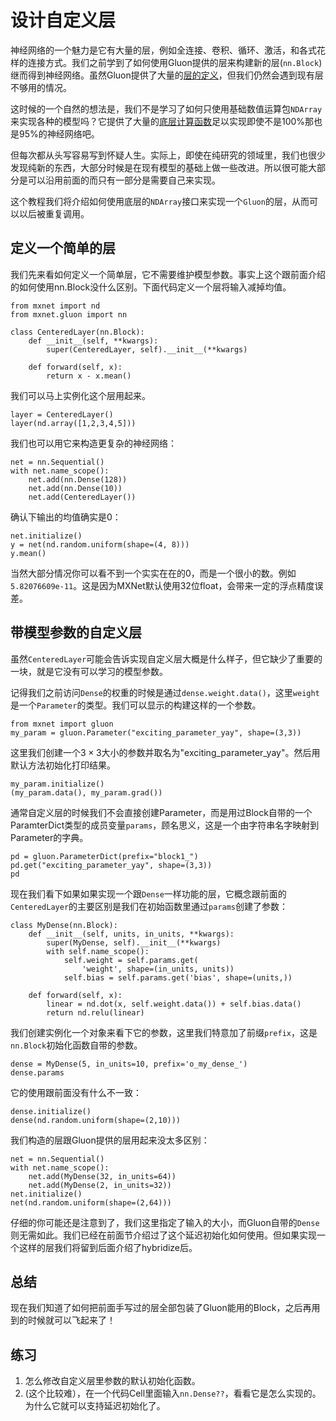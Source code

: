 # 设计自定义层

神经网络的一个魅力是它有大量的层，例如全连接、卷积、循环、激活，和各式花样的连接方式。我们之前学到了如何使用Gluon提供的层来构建新的层(`nn.Block`)继而得到神经网络。虽然Gluon提供了大量的[层的定义](https://mxnet.incubator.apache.org/versions/master/api/python/gluon/gluon.html#neural-network-layers)，但我们仍然会遇到现有层不够用的情况。

这时候的一个自然的想法是，我们不是学习了如何只使用基础数值运算包`NDArray`来实现各种的模型吗？它提供了大量的[底层计算函数](https://mxnet.incubator.apache.org/versions/master/api/python/ndarray/ndarray.html)足以实现即使不是100%那也是95%的神经网络吧。

但每次都从头写容易写到怀疑人生。实际上，即使在纯研究的领域里，我们也很少发现纯新的东西，大部分时候是在现有模型的基础上做一些改进。所以很可能大部分是可以沿用前面的而只有一部分是需要自己来实现。

这个教程我们将介绍如何使用底层的`NDArray`接口来实现一个`Gluon`的层，从而可以以后被重复调用。

## 定义一个简单的层

我们先来看如何定义一个简单层，它不需要维护模型参数。事实上这个跟前面介绍的如何使用nn.Block没什么区别。下面代码定义一个层将输入减掉均值。

```{.python .input  n=1}
from mxnet import nd
from mxnet.gluon import nn

class CenteredLayer(nn.Block):
    def __init__(self, **kwargs):
        super(CenteredLayer, self).__init__(**kwargs)
        
    def forward(self, x):
        return x - x.mean()
```

我们可以马上实例化这个层用起来。

```{.python .input  n=2}
layer = CenteredLayer()
layer(nd.array([1,2,3,4,5]))
```

我们也可以用它来构造更复杂的神经网络：

```{.python .input  n=3}
net = nn.Sequential()
with net.name_scope():
    net.add(nn.Dense(128))
    net.add(nn.Dense(10))
    net.add(CenteredLayer())
```

确认下输出的均值确实是0：

```{.python .input  n=4}
net.initialize()
y = net(nd.random.uniform(shape=(4, 8)))
y.mean()
```

当然大部分情况你可以看不到一个实实在在的0，而是一个很小的数。例如`5.82076609e-11`。这是因为MXNet默认使用32位float，会带来一定的浮点精度误差。

## 带模型参数的自定义层

虽然`CenteredLayer`可能会告诉实现自定义层大概是什么样子，但它缺少了重要的一块，就是它没有可以学习的模型参数。

记得我们之前访问`Dense`的权重的时候是通过`dense.weight.data()`，这里`weight`是一个`Parameter`的类型。我们可以显示的构建这样的一个参数。

```{.python .input  n=5}
from mxnet import gluon
my_param = gluon.Parameter("exciting_parameter_yay", shape=(3,3))
```

这里我们创建一个$3\times3$大小的参数并取名为"exciting_parameter_yay"。然后用默认方法初始化打印结果。

```{.python .input  n=6}
my_param.initialize()
(my_param.data(), my_param.grad())
```

通常自定义层的时候我们不会直接创建Parameter，而是用过Block自带的一个ParamterDict类型的成员变量`params`，顾名思义，这是一个由字符串名字映射到Parameter的字典。

```{.python .input  n=7}
pd = gluon.ParameterDict(prefix="block1_")
pd.get("exciting_parameter_yay", shape=(3,3))
pd
```

现在我们看下如果如果实现一个跟`Dense`一样功能的层，它概念跟前面的`CenteredLayer`的主要区别是我们在初始函数里通过`params`创建了参数：

```{.python .input  n=19}
class MyDense(nn.Block):
    def __init__(self, units, in_units, **kwargs):
        super(MyDense, self).__init__(**kwargs)
        with self.name_scope():
            self.weight = self.params.get(
                'weight', shape=(in_units, units))
            self.bias = self.params.get('bias', shape=(units,))        

    def forward(self, x):
        linear = nd.dot(x, self.weight.data()) + self.bias.data()
        return nd.relu(linear)
```

我们创建实例化一个对象来看下它的参数，这里我们特意加了前缀`prefix`，这是`nn.Block`初始化函数自带的参数。

```{.python .input}
dense = MyDense(5, in_units=10, prefix='o_my_dense_')
dense.params
```

它的使用跟前面没有什么不一致：

```{.python .input  n=20}
dense.initialize()
dense(nd.random.uniform(shape=(2,10)))
```

我们构造的层跟Gluon提供的层用起来没太多区别：

```{.python .input  n=19}
net = nn.Sequential()
with net.name_scope():
    net.add(MyDense(32, in_units=64))
    net.add(MyDense(2, in_units=32))
net.initialize()
net(nd.random.uniform(shape=(2,64)))
```

仔细的你可能还是注意到了，我们这里指定了输入的大小，而Gluon自带的`Dense`则无需如此。我们已经在前面节介绍过了这个延迟初始化如何使用。但如果实现一个这样的层我们将留到后面介绍了hybridize后。

## 总结

现在我们知道了如何把前面手写过的层全部包装了Gluon能用的Block，之后再用到的时候就可以飞起来了！

## 练习

1. 怎么修改自定义层里参数的默认初始化函数。
1. (这个比较难），在一个代码Cell里面输入`nn.Dense??`，看看它是怎么实现的。为什么它就可以支持延迟初始化了。
